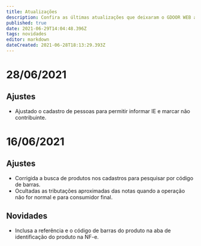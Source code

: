 ```yaml
---
title: Atualizações
description: Confira as últimas atualizações que deixaram o GDOOR WEB ainda mais robusto e funcional
published: true
date: 2021-06-29T14:04:48.396Z
tags: novidades
editor: markdown
dateCreated: 2021-06-28T18:13:29.393Z
---
```


# 28/06/2021
## Ajustes
- Ajustado o cadastro de pessoas para permitir informar IE e marcar não contribuinte.

# 16/06/2021
## Ajustes 
- Corrigida a busca de produtos nos cadastros para pesquisar por código de barras.
- Ocultadas as tributações aproximadas das notas quando a operação não for normal e para consumidor final.


## Novidades
- Inclusa a referência e o código de barras do produto na aba de identificação do produto na NF-e.
